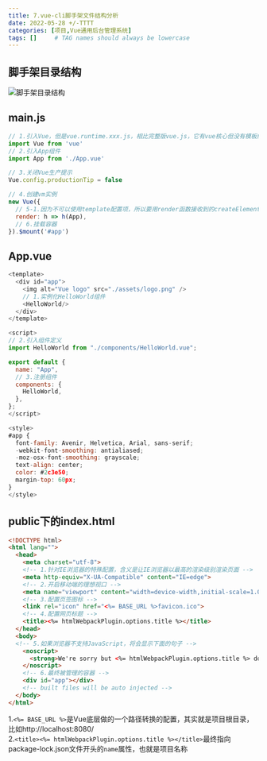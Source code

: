 ```yaml
---
title: 7.vue-cli脚手架文件结构分析
date: 2022-05-28 +/-TTTT
categories: [项目,Vue通用后台管理系统]
tags: []     # TAG names should always be lowercase
---
```


## 脚手架目录结构
![脚手架目录结构](/blog/202205291410277.png "脚手架目录结构")


## main.js
```js
// 1.引入Vue，但是vue.runtime.xxx.js，相比完整版vue.js，它有vue核心但没有模板解析器，也就是无法解析template属性里面的东西
import Vue from 'vue'
// 2.引入App组件
import App from './App.vue'

// 3.关闭Vue生产提示
Vue.config.productionTip = false

// 4.创建vm实例
new Vue({
  // 5-1.因为不可以使用template配置项，所以要用render函数接收到的createElement函数去渲染App组件
  render: h => h(App),
  // 6.挂载容器
}).$mount('#app')
````


## App.vue
```js
<template>
  <div id="app">
    <img alt="Vue logo" src="./assets/logo.png" />
    // 1.实例化HelloWorld组件
    <HelloWorld/>
  </div>
</template>

<script>
// 2.引入组件定义
import HelloWorld from "./components/HelloWorld.vue";

export default {
  name: "App",
  // 3.注册组件
  components: {
    HelloWorld,
  },
};
</script>

<style>
#app {
  font-family: Avenir, Helvetica, Arial, sans-serif;
  -webkit-font-smoothing: antialiased;
  -moz-osx-font-smoothing: grayscale;
  text-align: center;
  color: #2c3e50;
  margin-top: 60px;
}
</style>

````

## public下的index.html
```html
<!DOCTYPE html>
<html lang="">
  <head>
    <meta charset="utf-8">
    <!-- 1.针对IE浏览器的特殊配置，含义是让IE浏览器以最高的渲染级别渲染页面 -->
    <meta http-equiv="X-UA-Compatible" content="IE=edge">
    <!-- 2.开启移动端的理想视口 -->
    <meta name="viewport" content="width=device-width,initial-scale=1.0">
    <!-- 3.配置页签图标 -->
    <link rel="icon" href="<%= BASE_URL %>favicon.ico">
    <!-- 4.配置网页标题 -->
    <title><%= htmlWebpackPlugin.options.title %></title>
  </head>
  <body>
  <!-- 5.如果浏览器不支持JavaScript，将会显示下面的句子 -->
    <noscript>
      <strong>We're sorry but <%= htmlWebpackPlugin.options.title %> doesn't work properly without JavaScript enabled. Please enable it to continue.</strong>
    </noscript>
    <!-- 6.最终被管理的容器 -->
    <div id="app"></div>
    <!-- built files will be auto injected -->
  </body>
</html>

```

1.`<%= BASE_URL %>`是Vue底层做的一个路径转换的配置，其实就是项目根目录，比如http://localhost:8080/<br>
2.`<title><%= htmlWebpackPlugin.options.title %></title>`最终指向package-lock.json文件开头的`name`属性，也就是项目名称


